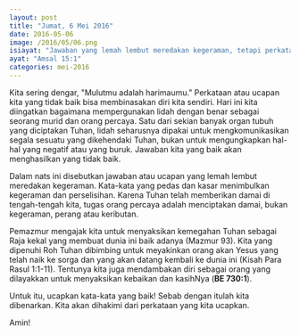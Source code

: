 ```yaml
---
layout: post
title: "Jumat, 6 Mei 2016"
date: 2016-05-06
image: /2016/05/06.png
isiayat: "Jawaban yang lemah lembut meredakan kegeraman, tetapi perkataan yang pedas membangkitkan marah."
ayat: "Amsal 15:1"
categories: mei-2016
---
```


Kita sering dengar, "Mulutmu adalah harimaumu." Perkataan atau ucapan kita yang tidak baik bisa membinasakan diri kita sendiri. Hari ini kita diingatkan bagaimana mempergunakan lidah dengan benar sebagai seorang murid dan orang percaya. Satu dari sekian banyak organ tubuh yang diciptakan Tuhan, lidah seharusnya dipakai untuk mengkomunikasikan segala sesuatu yang dikehendaki Tuhan, bukan untuk mengungkapkan hal-hal yang negatif atau yang buruk. Jawaban kita yang baik akan menghasilkan yang tidak baik.

Dalam nats ini disebutkan jawaban atau ucapan yang lemah lembut meredakan kegeraman. Kata-kata yang pedas dan kasar menimbulkan kegeraman dan perselisihan. Karena Tuhan telah memberikan damai di tengah-tengah kita, tugas orang percaya adalah menciptakan damai, bukan kegeraman, perang atau keributan.

Pemazmur mengajak kita untuk menyaksikan kemegahan Tuhan sebagai Raja kekal yang membuat dunia ini baik adanya (Mazmur 93). Kita yang dipenuhi Roh Tuhan dibimbing untuk meyakinkan orang akan Yesus yang telah naik ke sorga dan yang akan datang kembali ke dunia ini (Kisah Para Rasul 1:1-11). Tentunya kita juga mendambakan diri sebagai orang yang dilayakkan untuk menyaksikan kebaikan dan kasihNya (**BE 730:1**).

Untuk itu, ucapkan kata-kata yang baik! Sebab dengan itulah kita dibenarkan. Kita akan dihakimi dari perkataan yang kita ucapkan.

Amin!